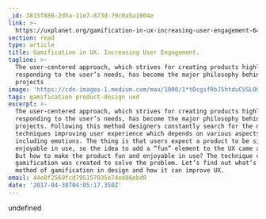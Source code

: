 ```yaml
---
_id: 3815f880-2d5a-11e7-873d-79c0a5a1004e
link: >-
  https://uxplanet.org/gamification-in-ux-increasing-user-engagement-6437cbf702aa
section: read
type: article
title: Gamification in UX. Increasing User Engagement.
tagline: >-
  The user-centered approach, which strives for creating products highly
  responding to the user’s needs, has become the major philosophy behind many
  projects
image: 'https://cdn-images-1.medium.com/max/1000/1*tDcgsfRbJ5htduCVSL0GUw.png'
tags: gamification product-design uxd
excerpt: >-
  The user-centered approach, which strives for creating products highly
  responding to the user’s needs, has become the major philosophy behind many
  projects. Following this method designers constantly search for the new
  techniques improving user experience which depends on various aspects
  including emotions. The thing is that users expect a product to be simple and
  enjoyable in use, so the idea to add a “fun” element to the UX came as it is.
  But how to make the product fun and enjoyable in use? The technique called
  gamification was created to solve the problem. Let’s find out what’s the
  method of gamification in design and how it can improve UX.
email: 44e8f2569fcd795157035e74ed86ebd8
date: '2017-04-30T04:05:17.350Z'
---
```

undefined
